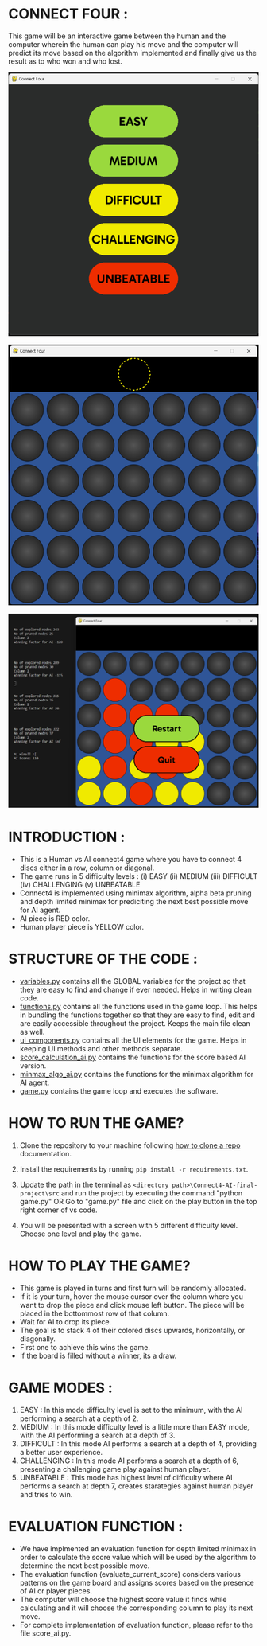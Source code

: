 # CONNECT FOUR :

This game will be an interactive game between the human and the computer wherein the human can play his move and the 
computer will predict its move based on the algorithm implemented and finally give us the result as to who won and
who lost. 

![Alt text](connect4-difficulty-levels.png)

![Alt text](game-start.png)

![Alt text](AI_wins.png)


# INTRODUCTION :

- This is a Human vs AI connect4 game where you have to connect 4 discs either in a row, column or diagonal.
- The game runs in 5 difficulty levels : 
    (i) EASY
    (ii) MEDIUM
    (iii) DIFFICULT
    (iv) CHALLENGING
    (v) UNBEATABLE
- Connect4 is implemented using minimax algorithm, alpha beta pruning and depth limited minimax for prediciting the next best 
  possible move for AI agent.
- AI piece is RED color.
- Human player piece is YELLOW color.


# STRUCTURE OF THE CODE :

- [variables.py](https://github.com/ayushijar/Connect4-AI-final-project/blob/Project-setup/src/variables.py) contains all the GLOBAL variables for the project so that they are easy to find and change if ever needed. Helps in writing clean code.
- [functions.py](https://github.com/ayushijar/Connect4-AI-final-project/blob/Project-setup/src/functions.py) contains all the functions used in the game loop. This helps in bundling the functions together so that they are easy to find, edit and are easily accessible throughout the project. Keeps the main file clean as well.
- [ui_components.py](https://github.com/ayushijar/Connect4-AI-final-project/blob/Project-setup/src/ui_components.py) contains all the UI elements for the game. Helps in keeping UI methods and other methods separate.
- [score_calculation_ai.py](https://github.com/ayushijar/Connect4-AI-final-project/blob/Project-setup/src/score_calculation_ai.py) contains the functions for the score based AI version.
- [minmax_algo_ai.py](https://github.com/ayushijar/Connect4-AI-final-project/blob/Project-setup/src/minmax_algo_ai.py) contains the functions for the minimax algorithm for AI agent.
- [game.py](https://github.com/ayushijar/Connect4-AI-final-project/blob/Project-setup/src/game.py) contains the game loop and executes the software.



# HOW TO RUN THE GAME?

1. Clone the repository to your machine following [how to clone a repo](https://docs.github.com/en/repositories/creating-and-managing-repositories/cloning-a-repository) documentation.

2. Install the requirements by running `pip install -r requirements.txt`.

3. Update the path in the terminal as `<directory path>\Connect4-AI-final-project\src` and run the project by executing the command     "python game.py" 
            OR
Go to "game.py" file and click on the play button in the top right corner of vs code.

4. You will be presented with a screen with 5 different difficulty level. Choose one level and play the game.


# HOW TO PLAY THE GAME?

- This game is played in turns and first turn will be randomly allocated.
- If it is your turn, hover the mouse cursor over the column where you want to drop the piece and click mouse left button. 
  The piece will be placed in the bottommost row of that column.
- Wait for AI to drop its piece.
- The goal is to stack 4 of their colored discs upwards, horizontally, or diagonally.
- First one to achieve this wins the game.
- If the board is filled without a winner, its a draw.


# GAME MODES :

1. EASY : In this mode difficulty level is set to the minimum, with the AI performing a search at a depth of 2.
2. MEDIUM : In this mode difficulty level is a little more than EASY mode, with the AI performing a search at a depth of 3.
3. DIFFICULT : In this mode AI performs a search at a depth of 4, providing a better user experience.
4. CHALLENGING :  In this mode AI performs a search at a depth of 6, presenting a challenging game play against human 
   player.
5. UNBEATABLE :  This mode has highest level of difficulty where AI performs a search at depth 7, creates starategies against
   human player and tries to win.

# EVALUATION FUNCTION :

- We have implmented an evaluation function for depth limited minimax in order to calculate the score value which will be used by the 
algorithm to determine the next best possible move.
- The evaluation function (evaluate_current_score) considers various patterns on the game board and assigns scores based on the presence of AI or player pieces.
- The computer will choose the highest score value it finds while calculating and it will choose the corresponding column to play its
next move.
- For complete implementation of evaluation function, please refer to the file score_ai.py.
